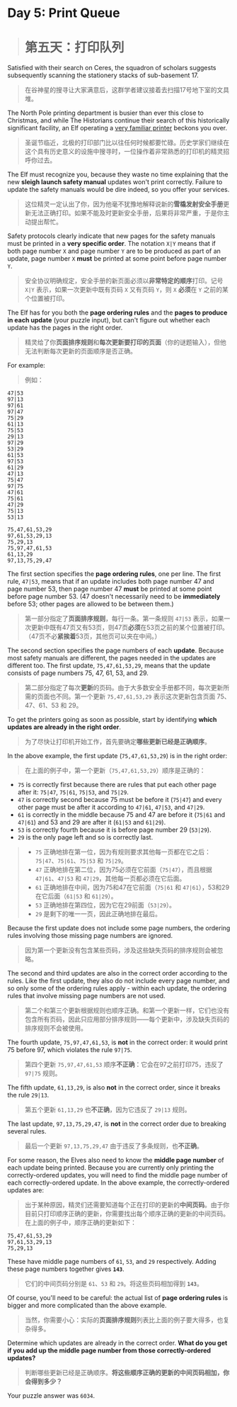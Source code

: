 # Day 5: Print Queue
> # 第五天：打印队列

Satisfied with their search on Ceres, the squadron of scholars suggests subsequently scanning the stationery stacks of sub-basement 17.
> 在谷神星的搜寻让大家满意后，这群学者建议接着去扫描17号地下室的文具堆。

The North Pole printing department is busier than ever this close to Christmas, and while The Historians continue their search of this historically significant facility, an Elf operating a [very familiar printer](https://adventofcode.com/2017/day/1) beckons you over.
> 圣诞节临近，北极的打印部门比以往任何时候都要忙碌。历史学家们继续在这个具有历史意义的设施中搜寻时，一位操作着非常熟悉的打印机的精灵招呼你过去。

The Elf must recognize you, because they waste no time explaining that the new **sleigh launch safety manual** updates won't print correctly. Failure to update the safety manuals would be dire indeed, so you offer your services.
> 这位精灵一定认出了你，因为他毫不犹豫地解释说新的**雪橇发射安全手册**更新无法正确打印。如果不能及时更新安全手册，后果将非常严重，于是你主动提出帮忙。

Safety protocols clearly indicate that new pages for the safety manuals must be printed in a **very specific order**. The notation `X|Y` means that if both page number `X` and page number `Y` are to be produced as part of an update, page number `X` **must** be printed at some point before page number `Y`.
> 安全协议明确规定，安全手册的新页面必须以**非常特定的顺序**打印。记号 `X|Y` 表示，如果一次更新中既有页码 `X` 又有页码 `Y`，则 `X` **必须**在 `Y` 之前的某个位置被打印。

The Elf has for you both the **page ordering rules** and the **pages to produce in each update** (your puzzle input), but can't figure out whether each update has the pages in the right order.
> 精灵给了你**页面排序规则**和**每次更新要打印的页面**（你的谜题输入），但他无法判断每次更新的页面顺序是否正确。

For example:
> 例如：

```
47|53
97|13
97|61
97|47
75|29
61|13
75|53
29|13
97|29
53|29
61|53
97|53
61|29
47|13
75|47
97|75
47|61
75|61
47|29
75|13
53|13

75,47,61,53,29
97,61,53,29,13
75,29,13
75,97,47,61,53
61,13,29
97,13,75,29,47
```

The first section specifies the **page ordering rules**, one per line. The first rule, `47|53`, means that if an update includes both page number 47 and page number 53, then page number 47 **must** be printed at some point before page number 53. (47 doesn't necessarily need to be **immediately** before 53; other pages are allowed to be between them.)
> 第一部分指定了**页面排序规则**，每行一条。第一条规则 `47|53` 表示，如果一次更新中既有47页又有53页，则47页**必须**在53页之前的某个位置被打印。（47页不必**紧挨着**53页，其他页可以夹在中间。）

The second section specifies the page numbers of each **update**. Because most safety manuals are different, the pages needed in the updates are different too. The first update, `75,47,61,53,29`, means that the update consists of page numbers 75, 47, 61, 53, and 29.
> 第二部分指定了每次**更新**的页码。由于大多数安全手册都不同，每次更新所需的页面也不同。第一个更新 `75,47,61,53,29` 表示这次更新包含页面 75、47、61、53 和 29。

To get the printers going as soon as possible, start by identifying **which updates are already in the right order**.
> 为了尽快让打印机开始工作，首先要确定**哪些更新已经是正确顺序**。

In the above example, the first update (`75,47,61,53,29`) is in the right order:
> 在上面的例子中，第一个更新（`75,47,61,53,29`）顺序是正确的：

- `75` is correctly first because there are rules that put each other page after it: `75|47`, `75|61`, `75|53`, and `75|29`.
- `47` is correctly second because 75 must be before it (`75|47`) and every other page must be after it according to `47|61`, `47|53`, and `47|29`.
- `61` is correctly in the middle because 75 and 47 are before it (`75|61` and `47|61`) and 53 and 29 are after it (`61|53` and `61|29`).
- `53` is correctly fourth because it is before page number 29 (`53|29`).
- `29` is the only page left and so is correctly last.
> - `75` 正确地排在第一位，因为有规则要求其他每一页都在它之后：`75|47`、`75|61`、`75|53` 和 `75|29`。
> - `47` 正确地排在第二位，因为75必须在它前面（`75|47`），而且根据 `47|61`、`47|53` 和 `47|29`，其他每一页都必须在它后面。
> - `61` 正确地排在中间，因为75和47在它前面（`75|61` 和 `47|61`），53和29在它后面（`61|53` 和 `61|29`）。
> - `53` 正确地排在第四位，因为它在29前面（`53|29`）。
> - `29` 是剩下的唯一一页，因此正确地排在最后。

Because the first update does not include some page numbers, the ordering rules involving those missing page numbers are ignored.
> 因为第一个更新没有包含某些页码，涉及这些缺失页码的排序规则会被忽略。

The second and third updates are also in the correct order according to the rules. Like the first update, they also do not include every page number, and so only some of the ordering rules apply - within each update, the ordering rules that involve missing page numbers are not used.
> 第二个和第三个更新根据规则也顺序正确。和第一个更新一样，它们也没有包含所有页码，因此只应用部分排序规则——每个更新中，涉及缺失页码的排序规则不会被使用。

The fourth update, `75,97,47,61,53`, is **not** in the correct order: it would print 75 before 97, which violates the rule `97|75`.
> 第四个更新 `75,97,47,61,53` 顺序**不正确**：它会在97之前打印75，违反了 `97|75` 规则。

The fifth update, `61,13,29`, is also **not** in the correct order, since it breaks the rule `29|13`.
> 第五个更新 `61,13,29` 也**不正确**，因为它违反了 `29|13` 规则。

The last update, `97,13,75,29,47`, is **not** in the correct order due to breaking several rules.
> 最后一个更新 `97,13,75,29,47` 由于违反了多条规则，也**不正确**。

For some reason, the Elves also need to know the **middle page number** of each update being printed. Because you are currently only printing the correctly-ordered updates, you will need to find the middle page number of each correctly-ordered update. In the above example, the correctly-ordered updates are:
> 出于某种原因，精灵们还需要知道每个正在打印的更新的**中间页码**。由于你目前只打印顺序正确的更新，你需要找出每个顺序正确的更新的中间页码。在上面的例子中，顺序正确的更新如下：

```
75,47,61,53,29
97,61,53,29,13
75,29,13
```

These have middle page numbers of `61`, `53`, and `29` respectively. Adding these page numbers together gives **`143`**.
> 它们的中间页码分别是 `61`、`53` 和 `29`。将这些页码相加得到 **`143`**。

Of course, you'll need to be careful: the actual list of **page ordering rules** is bigger and more complicated than the above example.
> 当然，你需要小心：实际的**页面排序规则**列表比上面的例子要大得多，也复杂得多。

Determine which updates are already in the correct order. **What do you get if you add up the middle page number from those correctly-ordered updates?**
> 判断哪些更新已经是正确顺序。**将这些顺序正确的更新的中间页码相加，你会得到多少？**

Your puzzle answer was `6034`.
